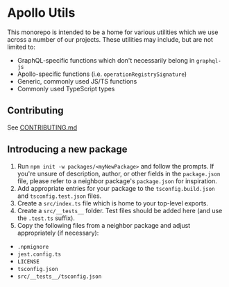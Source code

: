 # Apollo Utils

This monorepo is intended to be a home for various utilities which we use across a number of our projects. These utilities may include, but are not limited to:
* GraphQL-specific functions which don't necessarily belong in `graphql-js`
* Apollo-specific functions (i.e. `operationRegistrySignature`)
* Generic, commonly used JS/TS functions
* Commonly used TypeScript types

## Contributing

See [CONTRIBUTING.md](./CONTRIBUTING.md)

## Introducing a new package

1. Run `npm init -w packages/<myNewPackage>` and follow the prompts. If you're unsure of description, author, or other fields in the `package.json` file, please refer to a neighbor package's `package.json` for inspiration.
2. Add appropriate entries for your package to the `tsconfig.build.json` and `tsconfig.test.json` files.
3. Create a `src/index.ts` file which is home to your top-level exports.
4. Create a `src/__tests__` folder. Test files should be added here (and use the `.test.ts` suffix).
5. Copy the following files from a neighbor package and adjust appropriately (if necessary):
  * `.npmignore`
  * `jest.config.ts`
  * `LICENSE`
  * `tsconfig.json`
  * `src/__tests__/tsconfig.json`